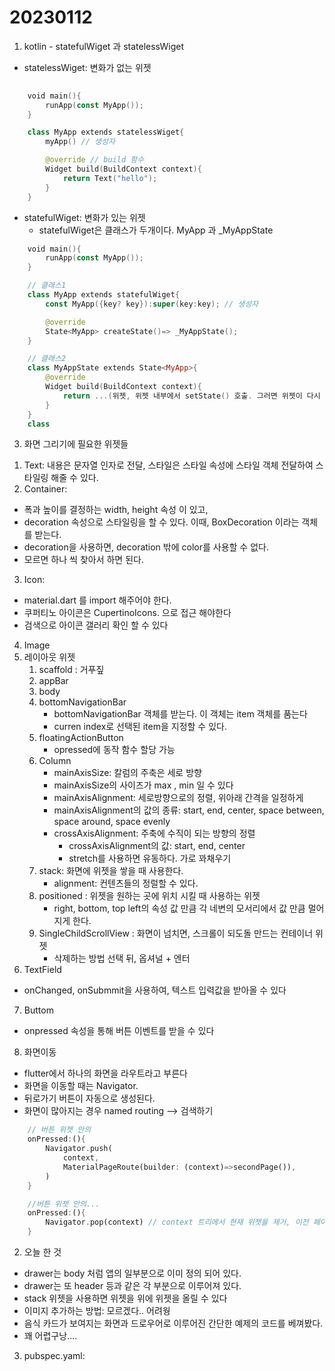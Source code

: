 # 20230112

1. kotlin - statefulWiget 과 statelessWiget
- statelessWiget: 변화가 없는 위젯
```kotlin
    
    void main(){
        runApp(const MyApp());
    }

    class MyApp extends statelessWiget{
        myApp() // 생성자

        @override // build 함수
        Widget build(BuildContext context){
            return Text("hello");
        }
    }
```
- statefulWiget: 변화가 있는 위젯
    - statefulWiget은 클래스가 두개이다. MyApp 과 _MyAppState
```kotlin
    void main(){
        runApp(const MyApp());
    }

    // 클래스1
    class MyApp extends statefulWiget{
        const MyApp({key? key}):super(key:key); // 생성자

        @override
        State<MyApp> createState()=> _MyAppState();
    }

    // 클래스2
    class MyAppState extends State<MyApp>{
        @override
        Widget build(BuildContext context){
            return ...(위젯, 위젯 내부에서 setState() 호출. 그러면 위젯이 다시 그려진다.)
        }
    }
    class 
```

3. 화면 그리기에 필요한 위젯들
1) Text: 내용은 문자열 인자로 전달, 스타일은 스타일 속성에 스타일 객체 전달하여 스타일링 해줄 수 있다.
2) Container: 
- 폭과 높이를 결정하는 width, height 속성 이 있고, 
- decoration 속성으로 스타일링을 할 수 있다. 이때, BoxDecoration 이라는 객체를 받는다. 
- decoration을 사용하면, decoration 밖에 color를 사용할 수 없다.
- 모르면 하나 씩 찾아서 하면 된다.
3) Icon: 
- material.dart 를 import 해주어야 한다.
- 쿠퍼티노 아이콘은 CupertinoIcons. 으로 접근 해야한다
- 검색으로 아이콘 갤러리 확인 할 수 있다
4) Image 
5) 레이아웃 위젯
    1) scaffold : 거푸짚
    2) appBar
    3) body
    4) bottomNavigationBar 
        - bottomNavigationBar 객체를 받는다. 이 객체는 item 객체를 품는다
        - curren index로 선택된 item을 지정할 수 있다.
    5) floatingActionButton
        - opressed에 동작 함수 할당 가능
    6) Column
        - mainAxisSize: 칼럼의 주축은 세로 방향
        - mainAxisSize의 사이즈가 max , min 일 수 있다
        - mainAxisAlignment: 세로방향으로의 정렬, 위아래 간격을 일정하게
        - mainAxisAlignment의 값의 종류: start, end, center, space between, space around, space evenly
        - crossAxisAlignment: 주축에 수직이 되는 방향의 정렬
            - crossAxisAlignment의 값: start, end, center
            - stretch를 사용하면 유동하다. 가로 꽈채우기
    7) stack: 화면에 위젯을 쌓을 때 사용한다.
        - alignment: 컨텐츠들의 정럴할 수 있다.
    8) positioned : 위젯을 원하는 곳에 위치 시킬 때 사용하는 위젯
        - right, bottom, top left의 속성 값 만큼 각 네변의 모서리에서 값 만큼 멀어지게 한다.
    9) SingleChildScrollView : 화면이 넘치면, 스크롤이 되도돌 만드는 컨테이너 위젯
        - 삭제하는 방법 선택 뒤, 옵셔널 + 엔터
6) TextField
- onChanged, onSubmmit을 사용하여, 텍스트 입력값을 받아올 수 있다
7) Buttom
- onpressed 속성을 통해 버튼 이벤트를 받을 수 있다
8) 화면이동
- flutter에서 하나의 화면을 라우트라고 부른다
- 화면을 이동할 때는 Navigator.
- 뒤로가기 버튼이 자동으로 생성된다. 
- 화면이 많아지는 경우 named routing --> 검색하기
```dart
    // 버튼 위젯 안의
    onPressed:(){
        Navigator.push(
            context,
            MaterialPageRoute(builder: (context)=>secondPage()),
        )
    }
```
```dart
    //버튼 위젯 안의...
    onPressed:(){
        Navigator.pop(context) // context 트리에서 현재 위젯을 제거, 이전 페이지로 이동하기
    }
```

2. 오늘 한 것
- drawer는 body 처럼 앱의 일부분으로 이미 정의 되어 있다.
- drawer는 또 header 등과 같은 각 부분으로 이루어져 있다.
- stack 위젯을 사용하면 위젯을 위에 위젯을 올릴 수 있다
- 이미지 추가하는 방법: 모르겠다.. 어려웡
- 음식 카드가 보여지는 화면과 드로우어로 이루어진 간단한 예제의 코드를 베껴봤다.
- 꽤 어렵구낭....

3. pubspec.yaml: 